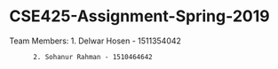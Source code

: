 # CSE425-Assignment-Spring-2019
Team Members:
          1. Delwar Hosen - 1511354042 
          
          2. Sohanur Rahman - 1510464642
